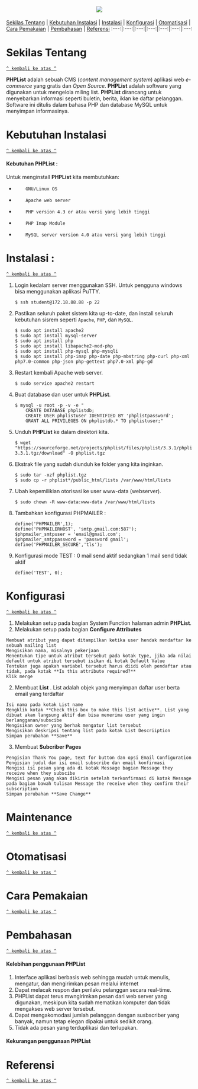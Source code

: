 <h1 align="center"><img src="https://upload.wikimedia.org/wikipedia/commons/7/79/PhpList_Logo.png"></h1>

[Sekilas Tentang](#sekilas-tentang) | [Kebutuhan Instalasi](#kebutuhan-instalasi) | [Instalasi](#instalasi) | [Konfigurasi](#konfigurasi) | [Otomatisasi](#otomatisasi) | [Cara Pemakaian](#cara-pemakaian) | [Pembahasan](#pembahasan) | [Referensi](#referensi)
:---:|:---:|:---:|:---:|:---:|:---:|:---:



# Sekilas Tentang
[`^ kembali ke atas ^`](#)

**PHPList** adalah sebuah CMS (*content management system*) aplikasi web *e-commerce* yang gratis dan *Open Source*. 
**PHPList** adalah software yang digunakan untuk mengelola miling list. **PHPList** dirancang untuk menyebarkan informasi seperti buletin, berita, iklan ke daftar pelanggan. Software ini ditulis dalam bahasa PHP dan database MySQL untuk menyimpan informasinya. 
 



# Kebutuhan Instalasi
[`^ kembali ke atas ^`](#)

#### Kebutuhan **PHPList** :
Untuk menginstall **PHPList** kita membutuhkan:
-         GNU/Linux OS
-         Apache web server
-         PHP version 4.3 or atau versi yang lebih tinggi
-         PHP Imap Module
-         MySQL server version 4.0 atau versi yang lebih tinggi

# Instalasi :
[`^ kembali ke atas ^`](#)

1. Login kedalam server menggunakan SSH. Untuk pengguna windows bisa menggunakan aplikasi PuTTY.
    ```
    $ ssh student@172.18.88.88 -p 22
    ```

2. Pastikan seluruh paket sistem kita up-to-date, dan install seluruh kebutuhan sisrem seperti `Apache`, `PHP`, dan `MySQL`.
    ```
    $ sudo apt install apache2
    $ sudo apt install mysql-server
    $ sudo apt install php
    $ sudo apt install libapache2-mod-php 
    $ sudo apt install php-mysql php-mysqli
    $ sudo apt install php-imap php-date php-mbstring php-curl php-xml  
    php7.0-common php-json php-gettext php7.0-xml php-gd

    ```

3. Restart kembali Apache web server. 
    ```
    $ sudo service apache2 restart
    ```

4. Buat database dan user untuk **PHPList**.
    ```
    $ mysql -u root -p -v -e "
       	CREATE DATABASE phplistdb;
   	    CREATE USER phplistuser IDENTIFIED BY 'phplistpassword';
   	    GRANT ALL PRIVILEGES ON phplistdb.* TO phplistuser;"
    ```

5. Unduh **PHPList** ke dalam direktori kita.
    ```
    $ wget "https://sourceforge.net/projects/phplist/files/phplist/3.3.1/phplist-3.3.1.tgz/download" -O phplist.tgz
    ```

6. Ekstrak file yang sudah diunduh ke folder yang kita inginkan.
    ```
    $ sudo tar -xzf phplist.tgz
    $ sudo cp -r phplist*/public_html/lists /var/www/html/lists

    ```

7. Ubah kepemilikian otorisasi ke user www-data (webserver).
    ```
    $ sudo chown -R www-data:www-data /var/www/html/lists
    ```

8. Tambahkan konfigurasi PHPMAILER :
    ```
    define('PHPMAILER',1);
    define('PHPMAILERHOST', 'smtp.gmail.com:587');
    $phpmailer_smtpuser = 'email@gmail.com';
    $phpmailer_smtppassword = 'password gmail';
    define('PHPMAILER_SECURE','tls');

    ```

9. Konfigurasi mode TEST : 0 mail send aktif sedangkan 1 mail send tidak aktif
    ```
    define('TEST', 0);
    ```


# Konfigurasi
[`^ kembali ke atas ^`](#)
1. Melakukan setup pada bagian System Function halaman admin **PHPList**.
2. Melakukan setup pada bagian **Configure Attributes**
 ```
 Membuat atribut yang dapat ditampilkan ketika user hendak mendaftar ke sebuah mailing list
 Mengisikan nama, misalnya pekerjaan
 Menentukan tipe untuk atribut tersebut pada kotak type, jika ada nilai default untuk atribut tersebut isikan di kotak Default Value
 Tentukan juga apakah variabel tersebut harus diidi oleh pendaftar atau tidak, pada kotak **Is this attribute required?**
 Klik merge
 ```
2. Membuat **List** . List adalah objek yang menyimpan daftar user berta email yang terdaftar
 ```
 Isi nama pada kotak List name
 Mengklik kotak **Check this box to make this list active**. List yang dibuat akan langsung aktif dan bisa menerima user yang ingin berlangganan/subscibe
 Mengisikan owner yang berhak mengatur list tersebut
 Mengisikan deskripsi tentang list pada kotak List Descriiption
 Simpan perubahan **Save**
 ```
 3. Membuat **Subcriber Pages** 
 ```
 Pengisian Thank You page, text for button dan opsi Email Configuration
 Pengisian judul dan isi email subscribe dan email konfirmasi
 Mengisi isi pesan yang ada di kotak Message bagian Message they receive when they subscibe
 Mengisi pesan yang akan dikirim setelah terkonfirmasi di kotak Message pada bagian bawah tulisan Message the receive when they confirm their subscription
 Simpan perubahan **Save Change**
 ```

# Maintenance
[`^ kembali ke atas ^`](#)

# Otomatisasi
[`^ kembali ke atas ^`](#)


# Cara Pemakaian
[`^ kembali ke atas ^`](#)



# Pembahasan
[`^ kembali ke atas ^`](#)
#### Kelebihan penggunaan **PHPList**
1. Interface aplikasi berbasis web sehingga mudah untuk menulis, mengatur, dan mengirimkan pesan melalui internet
2. Dapat melacak respon dan perilaku pelanggan secara real-time.
3. PHPList dapat terus mwngirimkan pesan dari web server yang digunakan, meskipun kita sudah mematikan komputer dan tidak mengakses web server tersebut.
4. Dapat mengakomodasi jumlah pelanggan dengan susbscriber yang banyak, namun tetap elegan dipakai untuk sedikit orang.
5. Tidak ada pesan yang terduplikasi dan terlupakan.

#### Kekurangan penggunaan **PHPList**

# Referensi
[`^ kembali ke atas ^`](#)
